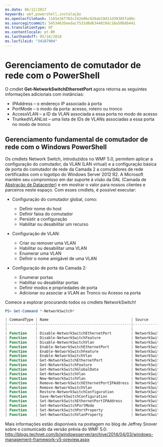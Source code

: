 ```yaml
---
ms.date: 06/12/2017
keywords: wmf,powershell,instalação
ms.openlocfilehash: 11b5e36f703c242e0bc820ab19d11d39305fa90c
ms.sourcegitcommit: 54534635eedacf531d8d6344019dc16a50b8b441
ms.translationtype: HT
ms.contentlocale: pt-BR
ms.lasthandoff: 05/16/2018
ms.locfileid: "34187904"
---
```

# <a name="network-switch-management-with-powershell"></a>Gerenciamento de comutador de rede com o PowerShell

O cmdlet **Get-NetworkSwitchEthernetPort** agora retorna as seguintes informações adicionais com instâncias:

- IPAddress – o endereço IP associado à porta
- PortMode – o modo da porta: acesso, roteiro ou tronco
- AccessVLAN – a ID da VLAN associada a essa porta no modo de acesso
- TrunkedVLANList – uma lista de IDs de VLANs associadas a essa porta no modo de tronco

## <a name="fundamental-network-switch-management-with-windows-powershell"></a>Gerenciamento fundamental de comutador de rede com o Windows PowerShell

Os cmdlets Network Switch, introduzidos no WMF 5.0, permitem aplicar a configuração do comutador, da VLAN (LAN virtual) e a configuração básica de porta do comutador de rede da Camada 2 a comutadores de rede certificados com o logotipo do Windows Server 2012 R2. A Microsoft mantém seu compromisso em dar suporte à visão da DAL (Camada de [Abstração de Datacenter](http://technet.microsoft.com/cloud/dal.aspx)) e em mostrar o valor para nossos clientes e parceiros neste espaço. Com esses cmdlets, é possível executar:

- Configuração do comutador global, como:
    - Definir nome do host
    - Definir faixa do comutador
    - Persistir a configuração
    - Habilitar ou desabilitar um recurso

- Configuração de VLAN:
    - Criar ou remover uma VLAN
    - Habilitar ou desabilitar uma VLAN
    - Enumerar uma VLAN
    - Definir o nome amigável de uma VLAN

- Configuração de porta da Camada 2:
    - Enumerar portas
    - Habilitar ou desabilitar portas
    - Definir modos e propriedades de porta
    - Adicionar ou associar a VLAN ao Tronco ou Acesso na porta

Comece a explorar procurando todos os cmdlets NetworkSwitch!

```powershell
PS> Get-Command *-NetworkSwitch*

| CommandType | Name                                      | Source        |
|-------------|-------------------------------------------|---------------|
|             |                                           |               |
| Function    | Disable-NetworkSwitchEthernetPort         | NetworkSwitch |
| Function    | Disable-NetworkSwitchFeature              | NetworkSwitch |
| Function    | Disable-NetworkSwitchVlan                 | NetworkSwitch |
| Function    | Enable-NetworkSwitchEthernetPort          | NetworkSwitch |
| Function    | Enable-NetworkSwitchFeature               | NetworkSwitch |
| Function    | Enable-NetworkSwitchVlan                  | NetworkSwitch |
| Function    | Get-NetworkSwitchEthernetPort             | NetworkSwitch |
| Function    | Get-NetworkSwitchFeature                  | NetworkSwitch |
| Function    | Get-NetworkSwitchGlobalData               | NetworkSwitch |
| Function    | Get-NetworkSwitchVlan                     | NetworkSwitch |
| Function    | New-NetworkSwitchVlan                     | NetworkSwitch |
| Function    | Remove-NetworkSwitchEthernetPortIPAddress | NetworkSwitch |
| Function    | Remove-NetworkSwitchVlan                  | NetworkSwitch |
| Function    | Restore-NetworkSwitchConfiguration        | NetworkSwitch |
| Function    | Save-NetworkSwitchConfiguration           | NetworkSwitch |
| Function    | Set-NetworkSwitchEthernetPortIPAddress    | NetworkSwitch |
| Function    | Set-NetworkSwitchPortMode                 | NetworkSwitch |
| Function    | Set-NetworkSwitchPortProperty             | NetworkSwitch |
| Function    | Set-NetworkSwitchVlanProperty             | NetworkSwitch |
```

Mais informações estão disponíveis na postagem no blog de Jeffrey Snover sobre o comunicado da versão prévia do WMF 5.0: <http://blogs.technet.com/b/windowsserver/archive/2014/04/03/windows-management-framework-v5-preview.aspx>
